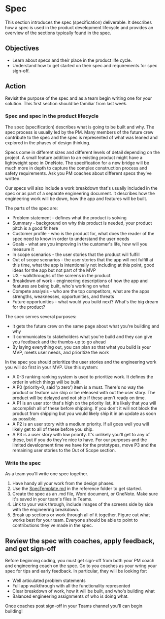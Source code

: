 # Spec

This section introduces the spec (specification) deliverable. It describes how a spec is used in the product development lifecycle and provides an overview of the sections typically found in the spec.

## Objectives

* Learn about specs and their place in the product life cycle.
* Understand how to get started on their spec and requirements for spec sign-off.

## Action

Revisit the purpose of the spec and as a team begin writing one for your solution. This first section should be familiar from last week.

### Spec and spec in the product lifecycle

The spec (specification) describes what is going to be built and why. The spec process is usually led by the PM. Many members of the future crew contribute to the spec and the spec is represented of what was leaned and explored in the phases of design thinking.

Specs come in different sizes and different levels of detail depending on the project. A small feature addition to an existing product might have a lightweight spec in OneNote. The specification for a new bridge will be much more in depth to capture the complex construction process and safety requirements. Ask you PM coaches about different specs they've written.

Our specs will also include a work breakdown that's usually included in the spec or as part of a separate engineering document. It describes how the engineering work will be down, how the app and features will be built.

The parts of the spec are:

* Problem statement - defines what the product is solving
* Summary - background on why this product is needed, your product pitch is a good fit here
* Customer profile - who is the product for, what does the reader of the spec need to know in order to understand the user needs
* Goals - what are you improving in the customer's life, how will you measure it
* In scope scenarios - the user stories that the product will fulfill
* Out of scope scenarios - the user stories that the app will not fulfill at this time, what the app is intentionally not including at this point, good ideas for the app but not part of the MVP
* UX - walkthroughs of the screens in the product
* Breakdown of work - engineering descriptions of how the app and features are being built, who's working on what
* Compete analysis - who are the top competitors, what are the apps strengths, weaknesses, opportunities, and threats
* Future opportunities - what would you build next? What's the big dream for the product?

The spec serves several purposes:

* It gets the future crew on the same page about what you're building and why
* It communicates to stakeholders what you're build and they can give you feedback and the thumbs-up to go ahead
* By laying everything out, you can plan so that what you build is your MVP, meets user needs, and prioritize the work

In the spec you should prioritize the user stories and the engineering work you will do first in your MVP. Use this system:

* A 0-3 ranking ranking system is used to prioritize work. It defines the order in which things will be built.
* A P0 (priority-0, said 'p zero') item is a must. There's no way the product or feature can ship or be released with out the user story. The product will be delayed and not ship if these aren't ready on time.
* A P1 is an user stor that's high on the priority list, it's likely that you will accomplish all of these before shipping. If you don't it will not block the product from shipping but you would likely ship it in an update as soon as possible.
* A P2 is an user story with a medium priority. If all goes well you will likely get to all of these before you ship.
* A P3 is a user story with low priority. It's unlikely you'll get to any of these, but if you do they're nice to have. For our purposes and the limited development time we have for the prototypes, move P3 and the remaining user stories to the Out of Scope section.

### Write the spec

As a team you'll write one spec together.

1. Have handy all your work from the design phases.
2. Use the [SpecTemplate.md](https://github.com/tnt-summer-academy/Curriculum-2023/blob/main/Reference/SpecTemplate.md) in the reference folder to get started.
3. Create the spec as an .md file, Word document, or OneNote. Make sure it's saved in your team's files in Teams.
4. Link to your walk through, include images of the screens side by side with the engineering breakdown.
5. Break up sections or work through all of it together. Figure out what works best for your team. Everyone should be able to point to contributions they've made in the spec.

## Review the spec with coaches, apply feedback, and get sign-off

Before beginning coding, you must get sign-off from both your PM coach and engineering coach on the spec. Go to you coaches as your wring your spec for tips and early feedback. In particular, they will be looking for:

* Well articulated problem statements
* Full app walkthrough with all the functionality represented
* Clear breakdown of work, how it will be built, and who's building what
* Balanced engineering assignments of who is doing what.

Once coaches post sign-off in your Teams channel you'll can begin building!
